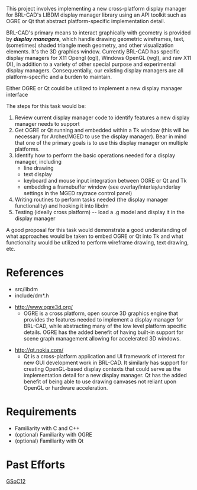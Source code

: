 This project involves implementing a new cross-platform display manager
for BRL-CAD's LIBDM display manager library using an API toolkit such as
OGRE or Qt that abstract platform-specific implementation detail.

BRL-CAD's primary means to interact graphically with geometry is
provided by ***display managers***, which handle drawing geometric
wireframes, text, (sometimes) shaded triangle mesh geometry, and other
visualization elements. It's the 3D graphics window. Currently BRL-CAD
has specific display managers for X11 Opengl (ogl), Windows OpenGL
(wgl), and raw X11 (X), in addition to a variety of other special
purpose and experimental display managers. Consequentially, our existing
display managers are all platform-specific and a burden to maintain.

Either OGRE or Qt could be utilized to implement a new display manager
interface

The steps for this task would be:

1.  Review current display manager code to identify features a new
    display manager needs to support
2.  Get OGRE or Qt running and embedded within a Tk window (this will be
    necessary for Archer/MGED to use the display manager). Bear in mind
    that one of the primary goals is to use this display manager on
    multiple platforms.
3.  Identify how to perform the basic operations needed for a display
    manager, including
    -   line drawing
    -   text display
    -   keyboard and mouse input integration between OGRE or Qt and Tk
    -   embedding a framebuffer window (see overlay/interlay/underlay
        settings in the MGED raytrace control panel)
4.  Writing routines to perform tasks needed (the display manager
    functionality) and hooking it into libdm
5.  Testing (ideally cross platform) -- load a .g model and display it
    in the display manager

A good proposal for this task would demonstrate a good understanding of
what approaches would be taken to embed OGRE or Qt into Tk and what
functionality would be utilized to perform wireframe drawing, text
drawing, etc.

# References

-   src/libdm
-   include/dm\*.h

<!-- -->

-   <http://www.ogre3d.org/>
    -   OGRE is a cross platform, open source 3D graphics engine that
        provides the features needed to implement a display manager for
        BRL-CAD, while abstracting many of the low level platform
        specific details. OGRE has the added benefit of having built-in
        support for scene graph management allowing for accelerated 3D
        windows.

<!-- -->

-   <http://qt.nokia.com/>
    -   Qt is a cross-platform application and UI framework of interest
        for new GUI development work in BRL-CAD. It similarly has
        support for creating OpenGL-based display contexts that could
        serve as the implementation detail for a new display manager. Qt
        has the added benefit of being able to use drawing canvases not
        reliant upon OpenGL or hardware acceleration.

# Requirements

-   Familiarity with C and C++
-   (optional) Familiarity with OGRE
-   (optional) Familiarity with Qt

# Past Efforts

[GSoC12](../user/Mesut/Reports.md)
